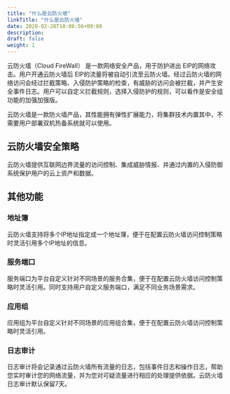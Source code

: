 ```yaml
---
title: "什么是云防火墙"
linkTitle: "什么是云防火墙"
date: 2020-02-28T10:08:56+09:00
description:
draft: false
weight: 1
---
```



云防火墙（Cloud FireWall） 是一款网络安全产品，用于防护进出 EIP的网络攻击。用户开通云防火墙后 EIP的流量将被自动引流至云防火墙。经过云防火墙的网络访问会经过拦截策略、入侵防护策略的检查，有威胁的访问会被拦截，并产生安全事件日志。用户可以自定义拦截规则，选择入侵防护的规则，可以看作是安全组功能的加强加强版。

云防火墙是一款防火墙产品，其性能拥有弹性扩展能力，将集群技术内置其中，不需要用户部署双机热备系统就可以使用。



## 云防火墙安全策略

云防火墙提供互联网边界流量的访问控制、集成威胁情报、并通过内置的入侵防御系统保护用户的云上资产和数据。


## 其他功能

### 地址簿

云防火墙支持将多个IP地址指定成一个地址簿，便于在配置云防火墙访问控制策略时灵活引用多个IP地址的信息。

### 服务端口

服务端口为平台自定义针对不同场景的服务合集，便于在配置云防火墙访问控制策略时灵活引用。同时支持用户自定义服务端口，满足不同业务场景需求。

### 应用组

应用组为平台自定义针对不同场景的应用组合集，便于在配置云防火墙访问控制策略时灵活引用。

### 日志审计

日志审计将会记录通过云防火墙所有流量的日志，包括事件日志和操作日志，帮助您实时审计您的网络流量，并为您对可疑流量进行相应的处理提供依据。云防火墙日志审计默认保留7天。


